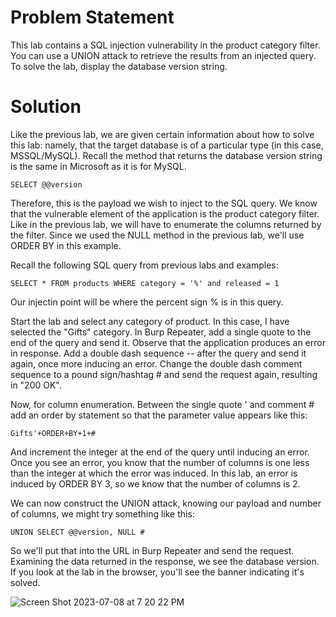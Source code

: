 # Problem Statement

This lab contains a SQL injection vulnerability in the product category filter. You can use a UNION attack to retrieve the results from an injected query. To solve the lab, display the database version string. 

# Solution 

Like the previous lab, we are given certain information about how to solve this lab: namely, that the target database is of a particular type (in this case, MSSQL/MySQL). Recall the method that returns the database version string is the same in Microsoft as it is for MySQL.
```
SELECT @@version
```

Therefore, this is the payload we wish to inject to the SQL query. We know that the vulnerable element of the application is the product category filter. Like in the previous lab, we will have to enumerate the columns returned by the filter. Since we used the NULL method in the previous lab, we'll use ORDER BY in this example. 

Recall the following SQL query from previous labs and examples:
```
SELECT * FROM products WHERE category = '%' and released = 1
````
Our injectin point will be where the percent sign % is in this query. 


Start the lab and select any category of product. In this case, I have selected the "Gifts" category. In Burp Repeater, add a single quote to the end of the query and send it. Observe that the application produces an error in response. Add a double dash sequence -- after the query and send it again, once more inducing an error. Change the double dash comment sequence to a pound sign/hashtag # and send the request again, resulting in "200 OK". 

Now, for column enumeration. Between the single quote ' and comment # add an order by statement so that the parameter value appears like this:
```
Gifts'+ORDER+BY+1+#
```
And increment the integer at the end of the query until inducing an error. Once you see an error, you know that the number of columns is one less than the integer at which the error was induced. In this lab, an error is induced by ORDER BY 3, so we know that the number of columns is 2. 

We can now construct the UNION attack, knowing our payload and number of columns, we might try something like this:
```
UNION SELECT @@version, NULL #
```
So we'll put that into the URL in Burp Repeater and send the request. Examining the data returned in the response, we see the database version. If you look at the lab in the browser, you'll see the banner indicating it's solved. 

![Screen Shot 2023-07-08 at 7 20 22 PM](https://github.com/tatruesdell/WebSecurityAcademy/assets/43506369/aa3b8efc-42ad-4f84-95ac-b9d0a3864294)
